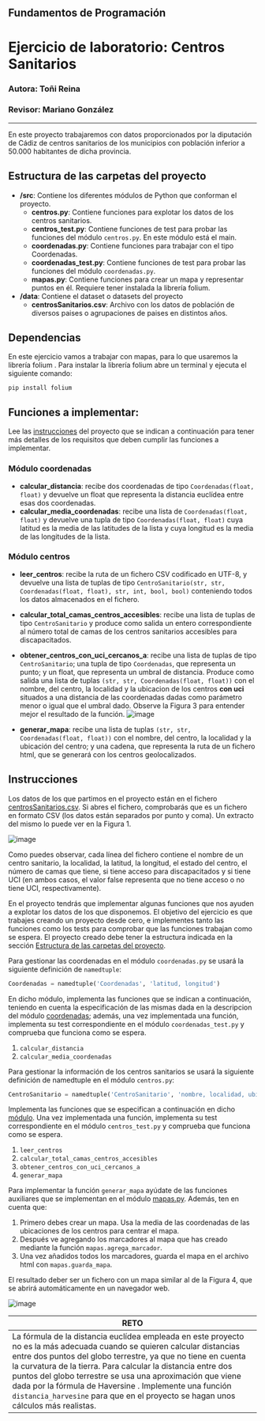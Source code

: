 ## Fundamentos de Programación
# Ejercicio de laboratorio: Centros Sanitarios
### Autora: Toñi Reina
### Revisor: Mariano González
---


En este proyecto trabajaremos con datos proporcionados por la diputación de Cádiz de centros sanitarios de los municipios con población inferior a 50.000 habitantes de dicha provincia. 

## Estructura de las carpetas del proyecto

* **/src**: Contiene los diferentes módulos de Python que conforman el proyecto.
    * **centros.py**: Contiene funciones para explotar los datos de los centros sanitarios.
    * **centros_test.py**: Contiene funciones de test para probar las funciones del módulo `centros.py`. En este módulo está el main.
    * **coordenadas.py**: Contiene funciones para trabajar con el tipo Coordenadas.
    * **coordenadas_test.py**: Contiene funciones de test para probar las funciones del módulo `coordenadas.py`.
    * **mapas.py**: Contiene funciones para crear un mapa y representar puntos en él. Requiere tener instalada la librería folium.
* **/data**: Contiene el dataset o datasets del proyecto
    * **centrosSanitarios.csv**: Archivo con los datos de población de diversos paises o agrupaciones de paises en distintos años.

## Dependencias
En este ejercicio vamos a trabajar con mapas, para lo que usaremos la librería folium . Para instalar la librería folium abre un terminal y ejecuta el siguiente comando:
```
pip install folium
```
## Funciones a implementar:
Lee las [instrucciones](##Instrucciones) del proyecto que se indican a continuación para tener más detalles de los requisitos que deben cumplir las funciones a implementar.

### Módulo coordenadas

* **calcular_distancia**: recibe dos coordenadas de tipo ```Coordenadas(float, float)``` y devuelve un float que representa la distancia euclídea entre esas dos coordenadas.
* **calcular_media_coordenadas**: recibe una lista de ```Coordenadas(float, float)``` y devuelve una tupla de tipo ```Coordenadas(float, float)``` cuya latitud es la media de las latitudes de la lista y cuya longitud es la media de las longitudes de la lista.

### Módulo centros

* **leer_centros**: recibe la ruta de un fichero CSV codificado en UTF-8, y devuelve una lista de tuplas de tipo ```CentroSanitario(str, str, Coordenadas(float, float), str, int, bool, bool)``` conteniendo todos los datos almacenados en el fichero. 
* **calcular_total_camas_centros_accesibles**: recibe una lista de tuplas de tipo ```CentroSanitario``` y produce como salida un entero correspondiente al número total de camas de los centros sanitarios accesibles para discapacitados.
* **obtener_centros_con_uci_cercanos_a**: recibe una lista de tuplas de tipo ```CentroSanitario```; una tupla de tipo ```Coordenadas```, que representa un punto; y un float, que representa un umbral de distancia. Produce como salida una lista de tuplas ```(str, str, Coordenadas(float, float))``` con el nombre, del centro, la localidad y la ubicacion de los centros **con uci** situados a una distancia de las coordenadas dadas como parámetro menor o igual que el umbral dado. Observe la Figura 3 para entender mejor el resultado de la función.
![image](https://user-images.githubusercontent.com/72299672/195154929-a0c9fa7b-6f05-4289-b4ee-ea33d011d491.png)
 
* **generar_mapa**: recibe una lista de tuplas ```(str, str, Coordenadas(float, float))``` con el nombre, del centro, la localidad y la ubicación del centro; y una cadena, que representa la ruta de un fichero html, que se generará con los centros geolocalizados. 

## Instrucciones

Los datos de los que partimos en el proyecto están en el fichero [centrosSanitarios.csv](./centrosSanitarios.csv). Si abres el fichero, comprobarás que es un fichero en formato CSV (los datos están separados por punto y coma). Un extracto del mismo lo puede ver en la Figura 1.

![image](https://user-images.githubusercontent.com/72299672/195154225-c2f72261-997a-43a6-9862-8021ecd1e18a.png)

Como puedes observar, cada línea del fichero contiene el nombre de un centro sanitario, la localidad, la latitud, la longitud, el estado del centro, el número de camas que tiene, si tiene acceso para discapacitados y si tiene UCI (en ambos casos, el valor false representa que no tiene acceso o no tiene UCI, respectivamente).

En el proyecto tendrás que implementar algunas funciones que nos ayuden a explotar los datos de los que disponemos. El objetivo del ejercicio es que trabajes creando un proyecto desde cero, e implementes tanto las funciones como los tests para comprobar que las funciones trabajan como se espera. El proyecto creado debe tener la estructura indicada en la sección [Estructura de las carpetas del proyecto](https://github.com/Fundamentos-de-Programacion-Profesores/LAB-Centros-sanitarios/edit/main/README.md#estructura-de-las-carpetas-del-proyecto).

Para gestionar las coordenadas en el módulo `coordenadas.py` se usará la siguiente definición de `namedtuple`:
```python
Coordenadas = namedtuple('Coordenadas', 'latitud, longitud')
```

En dicho módulo, implementa las funciones que se indican a continuación, teniendo en cuenta la especificación de las mismas dada en la descripcion del módulo [coordenadas](https://github.com/Fundamentos-de-Programacion-Profesores/LAB-Centros-sanitarios/edit/main/README.md#m%C3%B3dulo-coordenadas); además, una vez implementada una función, implementa su test correspondiente en el módulo `coordenadas_test.py` y comprueba que funciona como se espera.

1.	`calcular_distancia`
2.	`calcular_media_coordenadas` 

Para gestionar la información de los centros sanitarios se usará la siguiente definición de namedtuple en el módulo `centros.py`:
```python
CentroSanitario = namedtuple('CentroSanitario', 'nombre, localidad, ubicacion, estado, num_camas, acceso_discapacitados, tiene_uci')
```
Implementa las funciones que se especifican a continuación en dicho [módulo](https://github.com/Fundamentos-de-Programacion-Profesores/LAB-Centros-sanitarios/edit/main/README.md#m%C3%B3dulo-centros). Una vez implementada una función, implementa su test correspondiente en el módulo `centros_test.py` y comprueba que funciona como se espera.

1.	`leer_centros`
2.	`calcular_total_camas_centros_accesibles`
3.	`obtener_centros_con_uci_cercanos_a`
4.	`generar_mapa`


Para implementar la función `generar_mapa` ayúdate de las funciones auxiliares que se implementan en el módulo [mapas.py](./src/mapas.py). Además, ten en cuenta que:
1.	Primero debes crear un mapa. Usa la media de las coordenadas de las ubicaciones de los centros para centrar el mapa.
2.	Después ve agregando los marcadores al mapa que has creado mediante la función ```mapas.agrega_marcador```.
3.	Una vez añadidos todos los marcadores, guarda el mapa en el archivo html con `mapas.guarda_mapa`.

El resultado deber ser un fichero con un mapa similar al de la Figura 4, que se abrirá automáticamente en un navegador web.

![image](https://user-images.githubusercontent.com/72299672/195155059-9ba41234-51ed-4c45-a812-5792a30a5831.png)
 
| RETO |
|----------------------------------------------------------------------------------------------------------------------------------------------------------------------------------------------------------------------------------------------------------------------------------------------------------------------------------------------------------------------------------------------------------------------------------------------------------------------|
| La fórmula de la distancia euclídea empleada en este proyecto no es la más adecuada cuando se quieren calcular distancias entre dos puntos del globo terrestre, ya que no tiene en cuenta la curvatura de la tierra. Para calcular la distancia entre dos puntos del globo terrestre se usa una aproximación que viene dada por la fórmula de Haversine . Implemente una función `distancia_harvesine` para que en el proyecto se hagan unos cálculos más realistas. |


